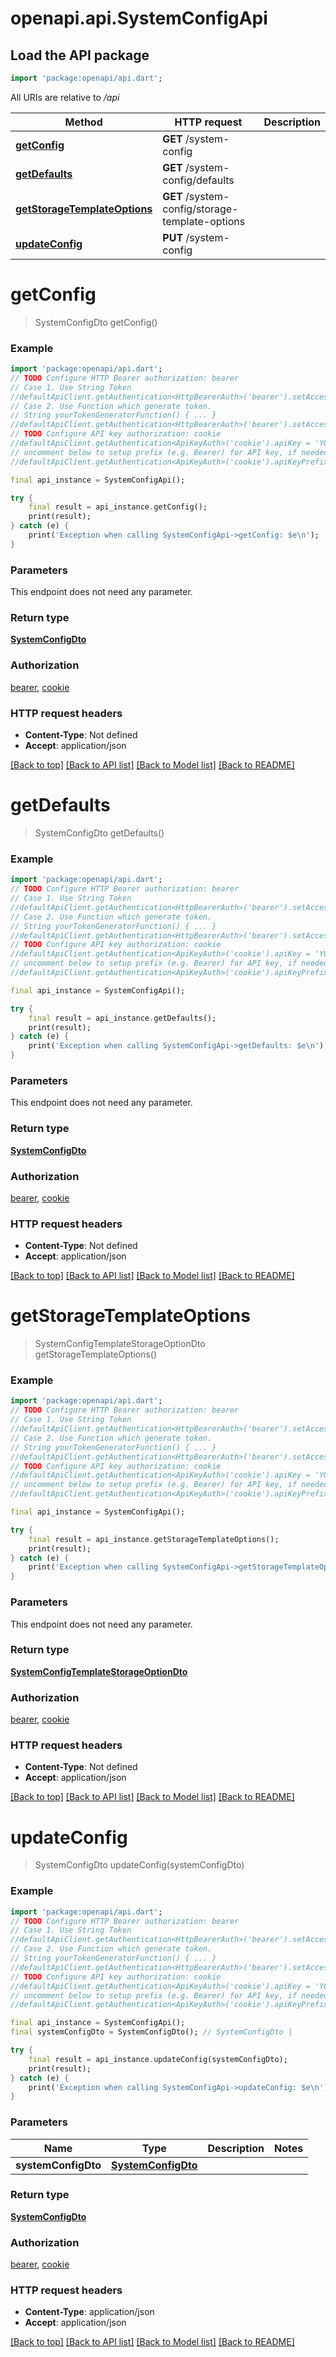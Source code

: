 # openapi.api.SystemConfigApi

## Load the API package
```dart
import 'package:openapi/api.dart';
```

All URIs are relative to */api*

Method | HTTP request | Description
------------- | ------------- | -------------
[**getConfig**](SystemConfigApi.md#getconfig) | **GET** /system-config | 
[**getDefaults**](SystemConfigApi.md#getdefaults) | **GET** /system-config/defaults | 
[**getStorageTemplateOptions**](SystemConfigApi.md#getstoragetemplateoptions) | **GET** /system-config/storage-template-options | 
[**updateConfig**](SystemConfigApi.md#updateconfig) | **PUT** /system-config | 


# **getConfig**
> SystemConfigDto getConfig()





### Example
```dart
import 'package:openapi/api.dart';
// TODO Configure HTTP Bearer authorization: bearer
// Case 1. Use String Token
//defaultApiClient.getAuthentication<HttpBearerAuth>('bearer').setAccessToken('YOUR_ACCESS_TOKEN');
// Case 2. Use Function which generate token.
// String yourTokenGeneratorFunction() { ... }
//defaultApiClient.getAuthentication<HttpBearerAuth>('bearer').setAccessToken(yourTokenGeneratorFunction);
// TODO Configure API key authorization: cookie
//defaultApiClient.getAuthentication<ApiKeyAuth>('cookie').apiKey = 'YOUR_API_KEY';
// uncomment below to setup prefix (e.g. Bearer) for API key, if needed
//defaultApiClient.getAuthentication<ApiKeyAuth>('cookie').apiKeyPrefix = 'Bearer';

final api_instance = SystemConfigApi();

try {
    final result = api_instance.getConfig();
    print(result);
} catch (e) {
    print('Exception when calling SystemConfigApi->getConfig: $e\n');
}
```

### Parameters
This endpoint does not need any parameter.

### Return type

[**SystemConfigDto**](SystemConfigDto.md)

### Authorization

[bearer](../README.md#bearer), [cookie](../README.md#cookie)

### HTTP request headers

 - **Content-Type**: Not defined
 - **Accept**: application/json

[[Back to top]](#) [[Back to API list]](../README.md#documentation-for-api-endpoints) [[Back to Model list]](../README.md#documentation-for-models) [[Back to README]](../README.md)

# **getDefaults**
> SystemConfigDto getDefaults()





### Example
```dart
import 'package:openapi/api.dart';
// TODO Configure HTTP Bearer authorization: bearer
// Case 1. Use String Token
//defaultApiClient.getAuthentication<HttpBearerAuth>('bearer').setAccessToken('YOUR_ACCESS_TOKEN');
// Case 2. Use Function which generate token.
// String yourTokenGeneratorFunction() { ... }
//defaultApiClient.getAuthentication<HttpBearerAuth>('bearer').setAccessToken(yourTokenGeneratorFunction);
// TODO Configure API key authorization: cookie
//defaultApiClient.getAuthentication<ApiKeyAuth>('cookie').apiKey = 'YOUR_API_KEY';
// uncomment below to setup prefix (e.g. Bearer) for API key, if needed
//defaultApiClient.getAuthentication<ApiKeyAuth>('cookie').apiKeyPrefix = 'Bearer';

final api_instance = SystemConfigApi();

try {
    final result = api_instance.getDefaults();
    print(result);
} catch (e) {
    print('Exception when calling SystemConfigApi->getDefaults: $e\n');
}
```

### Parameters
This endpoint does not need any parameter.

### Return type

[**SystemConfigDto**](SystemConfigDto.md)

### Authorization

[bearer](../README.md#bearer), [cookie](../README.md#cookie)

### HTTP request headers

 - **Content-Type**: Not defined
 - **Accept**: application/json

[[Back to top]](#) [[Back to API list]](../README.md#documentation-for-api-endpoints) [[Back to Model list]](../README.md#documentation-for-models) [[Back to README]](../README.md)

# **getStorageTemplateOptions**
> SystemConfigTemplateStorageOptionDto getStorageTemplateOptions()





### Example
```dart
import 'package:openapi/api.dart';
// TODO Configure HTTP Bearer authorization: bearer
// Case 1. Use String Token
//defaultApiClient.getAuthentication<HttpBearerAuth>('bearer').setAccessToken('YOUR_ACCESS_TOKEN');
// Case 2. Use Function which generate token.
// String yourTokenGeneratorFunction() { ... }
//defaultApiClient.getAuthentication<HttpBearerAuth>('bearer').setAccessToken(yourTokenGeneratorFunction);
// TODO Configure API key authorization: cookie
//defaultApiClient.getAuthentication<ApiKeyAuth>('cookie').apiKey = 'YOUR_API_KEY';
// uncomment below to setup prefix (e.g. Bearer) for API key, if needed
//defaultApiClient.getAuthentication<ApiKeyAuth>('cookie').apiKeyPrefix = 'Bearer';

final api_instance = SystemConfigApi();

try {
    final result = api_instance.getStorageTemplateOptions();
    print(result);
} catch (e) {
    print('Exception when calling SystemConfigApi->getStorageTemplateOptions: $e\n');
}
```

### Parameters
This endpoint does not need any parameter.

### Return type

[**SystemConfigTemplateStorageOptionDto**](SystemConfigTemplateStorageOptionDto.md)

### Authorization

[bearer](../README.md#bearer), [cookie](../README.md#cookie)

### HTTP request headers

 - **Content-Type**: Not defined
 - **Accept**: application/json

[[Back to top]](#) [[Back to API list]](../README.md#documentation-for-api-endpoints) [[Back to Model list]](../README.md#documentation-for-models) [[Back to README]](../README.md)

# **updateConfig**
> SystemConfigDto updateConfig(systemConfigDto)





### Example
```dart
import 'package:openapi/api.dart';
// TODO Configure HTTP Bearer authorization: bearer
// Case 1. Use String Token
//defaultApiClient.getAuthentication<HttpBearerAuth>('bearer').setAccessToken('YOUR_ACCESS_TOKEN');
// Case 2. Use Function which generate token.
// String yourTokenGeneratorFunction() { ... }
//defaultApiClient.getAuthentication<HttpBearerAuth>('bearer').setAccessToken(yourTokenGeneratorFunction);
// TODO Configure API key authorization: cookie
//defaultApiClient.getAuthentication<ApiKeyAuth>('cookie').apiKey = 'YOUR_API_KEY';
// uncomment below to setup prefix (e.g. Bearer) for API key, if needed
//defaultApiClient.getAuthentication<ApiKeyAuth>('cookie').apiKeyPrefix = 'Bearer';

final api_instance = SystemConfigApi();
final systemConfigDto = SystemConfigDto(); // SystemConfigDto | 

try {
    final result = api_instance.updateConfig(systemConfigDto);
    print(result);
} catch (e) {
    print('Exception when calling SystemConfigApi->updateConfig: $e\n');
}
```

### Parameters

Name | Type | Description  | Notes
------------- | ------------- | ------------- | -------------
 **systemConfigDto** | [**SystemConfigDto**](SystemConfigDto.md)|  | 

### Return type

[**SystemConfigDto**](SystemConfigDto.md)

### Authorization

[bearer](../README.md#bearer), [cookie](../README.md#cookie)

### HTTP request headers

 - **Content-Type**: application/json
 - **Accept**: application/json

[[Back to top]](#) [[Back to API list]](../README.md#documentation-for-api-endpoints) [[Back to Model list]](../README.md#documentation-for-models) [[Back to README]](../README.md)

